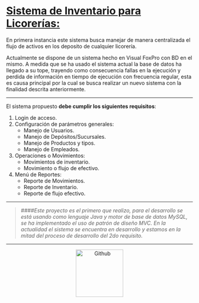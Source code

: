 # [Sistema de Inventario para Licorerías:](http://ajfmo.comxa.com/2016/08/25/en-desarrollo/)
En primera instancia este sistema busca manejar de manera centralizada el flujo de activos en los deposito de cualquier licorería.

Actualmente se dispone de un sistema hecho en Visual FoxPro con BD en el mismo. A medida que se ha usado el sistema 
actual la base de datos ha llegado a su tope, trayendo como consecuencia fallas en la ejecución y perdida de información 
en tiempo de ejecución con frecuencia regular, esta es causa principal por la cual se busca realizar un nuevo sistema con 
la finalidad descrita anteriormente.

***

El sistema propuesto **debe cumplir los siguientes requisitos**:

1. Login de acceso.
2. Configuración de parámetros generales:
    * Manejo de Usuarios.
    * Manejo de Depósitos/Sucursales.
    * Manejo de Productos y tipos.
    * Manejo de Empleados.
3. Operaciones o Movimientos:
    * Movimientos de inventario.
    * Movimiento o flujo de efectivo.
4. Menú de Reportes:
    * Reporte de Movimientos.
    * Reporte de Inventario.
    * Reporte de flujo efectivo.

***

>####*Este proyecto es el primero que realizo, para el desarrollo se está usando como lenguaje Java y motor de base de datos MySQL, se ha implementado el uso de patrón de diseño MVC. En la actualidad el sistema se encuentra en desarrollo y estamos en la mitad del proceso de desarrollo del 2do requisito.*

---

<p align="center"><a href="https://github.com/ajfmo/Sistema-Licoreria">
        <img class="wp-image-150 size-full aligncenter" src="http://i0.wp.com/ajfmo.comxa.com/wp-content/uploads/2016/08/1472121225_github_circle_color.png?resize=128%2C128" alt="Github " height="128" width="128"></a></p>
